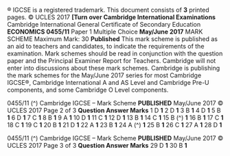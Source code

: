 ® IGCSE is a registered trademark. This document consists of **3** printed pages. © UCLES 2017 **[Turn over Cambridge International Examinations** Cambridge International General Certificate of Secondary Education **ECONOMICS 0455/11** Paper 1 Multiple Choice **May/June 2017** MARK SCHEME Maximum Mark: 30 **Published** This mark scheme is published as an aid to teachers and candidates, to indicate the requirements of the examination. Mark schemes should be read in conjunction with the question paper and the Principal Examiner Report for Teachers. Cambridge will not enter into discussions about these mark schemes. Cambridge is publishing the mark schemes for the May/June 2017 series for most Cambridge IGCSE®, Cambridge International A and AS Level and Cambridge Pre-U components, and some Cambridge O Level components. 


0455/11 (^) Cambridge IGCSE – Mark Scheme **PUBLISHED** May/June 2017 © UCLES 2017 Page 2 of 3 **Question Answer Marks** 1 D **1** 2 D **1** 3 B **1** 4 D **1** 5 B **1** 6 D **1** 7 C **1** 8 B **1** 9 A **1** 10 D **1** 11 C **1** 12 D **1** 13 B **1** 14 C **1** 15 B (^) **1** 16 B **1** 17 C **1** 18 C **1** 19 C **1** 20 B **1** 21 D **1** 22 A **1** 23 B **1** 24 A (^) **1** 25 B **1** 26 C **1** 27 A **1** 28 D **1** 


0455/11 (^) Cambridge IGCSE – Mark Scheme **PUBLISHED** May/June 2017 © UCLES 2017 Page 3 of 3 **Question Answer Marks** 29 D **1** 30 B **1** 


